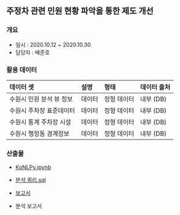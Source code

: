 ## 주정차 관련 민원 현황 파악을 통한 제도 개선

### 개요
- 일시 : 2020.10.12 ~ 2020.10.30
- 담당자 : 배준호

### 활용 데이터

| 데이터 셋            | 설명 | 형태 | 데이터 출처      |
| :-------------------- | :---- | :---------- | :--------------- |
| 수원시 민원 분석 뷰 정보           | 데이터 | 정형 데이터 | 내부 (DB) |
| 수원시 주차장 표준데이터           | 데이터 | 정형 데이터 | 내부 (DB) |
| 수원시 통계 주차장 시설           | 데이터 | 정형 데이터 | 내부 (DB) |
| 수원시 행정동 경계정보          | 데이터 | 정형 데이터 | 내부 (DB) |

### 산출물
- [KoNLPy.ipynb](https://github.com/juunho/Bigintern-2020/blob/720d625c15a66820b07fc7477a657e44e1125c56/Data%20Visualization/2.%20%EC%A3%BC%EC%A0%95%EC%B0%A8%20%EA%B4%80%EB%A0%A8%20%EB%AF%BC%EC%9B%90%20%ED%98%84%ED%99%A9%20%ED%8C%8C%EC%95%85%EC%9D%84%20%ED%86%B5%ED%95%9C%20%EC%A0%9C%EB%8F%84%20%EA%B0%9C%EC%84%A0/KoNLPy%20WordCloud.ipynb)

-  [분석 쿼리.sql](https://github.com/juunho/Bigintern-2020/blob/5e57235d936bac482dfbda769dc7cfbd20604f47/Data%20Visualization/1.%20%EB%85%B8%EC%9D%B8%20%EC%96%B8%ED%83%9D%ED%8A%B8%20%EC%A7%84%EB%A3%8C%20%EA%B5%90%EC%9C%A1%EC%9D%B8%EC%9B%90%20%EB%B0%B0%EC%B9%98%20%EC%B5%9C%EC%A0%81%ED%99%94/%EB%B6%84%EC%84%9D%EC%BF%BC%EB%A6%AC.md)

- [보고서](https://github.com/juunho/Bigintern-2020/blob/99a630fb8a86f86dae4110fe8ffc6bb4f931b927/Data%20Visualization/1.%20%EB%85%B8%EC%9D%B8%20%EC%96%B8%ED%83%9D%ED%8A%B8%20%EC%A7%84%EB%A3%8C%20%EA%B5%90%EC%9C%A1%EC%9D%B8%EC%9B%90%20%EB%B0%B0%EC%B9%98%20%EC%B5%9C%EC%A0%81%ED%99%94/IMAGE/IMG005.PNG
)

- 분석 보고서
